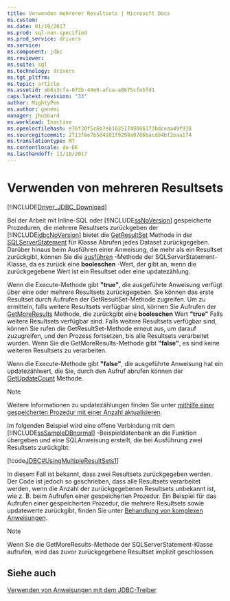 ```yaml
---
title: Verwenden mehrerer Resultsets | Microsoft Docs
ms.custom: 
ms.date: 01/19/2017
ms.prod: sql-non-specified
ms.prod_service: drivers
ms.service: 
ms.component: jdbc
ms.reviewer: 
ms.suite: sql
ms.technology: drivers
ms.tgt_pltfrm: 
ms.topic: article
ms.assetid: ab6a3cfa-073b-44e9-afca-a8675cfe5fd1
caps.latest.revision: "33"
author: MightyPen
ms.author: genemi
manager: jhubbard
ms.workload: Inactive
ms.openlocfilehash: e76f30f5c6b7eb16351749086173bdceaa49f938
ms.sourcegitcommit: 2713f8e7b504101f9298a0706bacd84bf2eaa174
ms.translationtype: MT
ms.contentlocale: de-DE
ms.lasthandoff: 11/18/2017
---
```

# <a name="using-multiple-result-sets"></a>Verwenden von mehreren Resultsets
[!INCLUDE[Driver_JDBC_Download](../../includes/driver_jdbc_download.md)]

  Bei der Arbeit mit Inline-SQL oder [!INCLUDE[ssNoVersion](../../includes/ssnoversion_md.md)] gespeicherte Prozeduren, die mehrere Resultsets zurückgeben der [!INCLUDE[jdbcNoVersion](../../includes/jdbcnoversion_md.md)] bietet die [GetResultSet](../../connect/jdbc/reference/getresultset-method-sqlserverstatement.md) Methode in der [SQLServerStatement](../../connect/jdbc/reference/sqlserverstatement-class.md) für Klasse Abrufen jedes Dataset zurückgegeben. Darüber hinaus beim Ausführen einer Anweisung, die mehr als ein Resultset zurückgibt, können Sie die [ausführen](../../connect/jdbc/reference/execute-method-sqlserverstatement.md) -Methode der SQLServerStatement-Klasse, da es zurück eine **booleschen** -Wert, der gibt an, wenn die zurückgegebene Wert ist ein Resultset oder eine updatezählung.  
  
 Wenn die Execute-Methode gibt **"true"**, die ausgeführte Anweisung verfügt über eine oder mehrere Resultsets zurückgegeben. Sie können das erste Resultset durch Aufrufen der GetResultSet-Methode zugreifen. Um zu ermitteln, falls weitere Resultsets verfügbar sind, können Sie Aufrufen der [GetMoreResults](../../connect/jdbc/reference/getmoreresults-method-sqlserverstatement.md) Methode, die zurückgibt eine **booleschen** Wert **"true"** Falls weitere Resultsets verfügbar sind. Falls weitere Resultsets verfügbar sind, können Sie rufen die GetResultSet-Methode erneut aus, um darauf zuzugreifen, und den Prozess fortsetzen, bis alle Resultsets verarbeitet wurden. Wenn Sie die GetMoreResults-Methode gibt **"false"**, es sind keine weiteren Resultsets zu verarbeiten.  
  
 Wenn die Execute-Methode gibt **"false"**, die ausgeführte Anweisung hat ein updatezählwert, die Sie, durch den Aufruf abrufen können der [GetUpdateCount](../../connect/jdbc/reference/getupdatecount-method-sqlserverstatement.md) Methode.  
  
> [!NOTE]  
>  Weitere Informationen zu updatezählungen finden Sie unter [mithilfe einer gespeicherten Prozedur mit einer Anzahl aktualisieren](../../connect/jdbc/using-a-stored-procedure-with-an-update-count.md).  
  
 Im folgenden Beispiel wird eine offene Verbindung mit dem [!INCLUDE[ssSampleDBnormal](../../includes/sssampledbnormal_md.md)] -Beispieldatenbank an die Funktion übergeben und eine SQL­Anweisung erstellt, die bei Ausführung zwei Resultsets zurückgibt:  
  
 [!code[JDBC#UsingMultipleResultSets1](../../connect/jdbc/codesnippet/Java/using-multiple-result-sets_1.java)]  
  
 In diesem Fall ist bekannt, dass zwei Resultsets zurückgegeben werden. Der Code ist jedoch so geschrieben, dass alle Resultsets verarbeitet werden, wenn die Anzahl der zurückgegebenen Resultsets unbekannt ist, wie z. B. beim Aufrufen einer gespeicherten Prozedur. Ein Beispiel für das Aufrufen einer gespeicherten Prozedur, die mehrere Resultsets sowie updatewerte zurückgibt, finden Sie unter [Behandlung von komplexen Anweisungen](../../connect/jdbc/handling-complex-statements.md).  
  
> [!NOTE]  
>  Wenn Sie die GetMoreResults-Methode der SQLServerStatement-Klasse aufrufen, wird das zuvor zurückgegebene Resultset implizit geschlossen.  
  
## <a name="see-also"></a>Siehe auch  
 [Verwenden von Anweisungen mit dem JDBC-Treiber](../../connect/jdbc/using-statements-with-the-jdbc-driver.md)  
  
  

